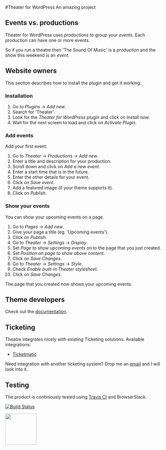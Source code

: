 #Theater for WordPress
An amazing project

## Events vs. productions

Theater for WordPress uses _productions_ to group your _events_. Each production can have one or more events.

So if you run a theatre then 'The Sound Of Music' is a _production_ and the show this weekend is an _event_.

## Website owners

This section describes how to install the plugin and get it working.

### Installation

1. Go to _Plugins_ → _Add new_.
1. Search for 'Theater'.
1. Look for the _Theater for WordPress_ plugin and click on _Install now_.
1. Wait for the next screen to load and click on _Activate Plugin_.

### Add events


Add your first event:

1. Go to _Theater_ → _Productions_ → _Add new_.
1. Enter a title and description for your production.
1. Scroll down and click on _Add a new event_.
1. Enter a start time that is in the future.
1. Enter the other details for your event.
1. Click on _Save event_.
1. Add a featured image (if your theme supports it).
1. Click on _Publish_.

### Show your events

You can show your upcoming events on a page.

1. Go to _Pages_ → _Add new_.
1. Give your page a title (eg. 'Upcoming events').
1. Click on _Publish_.
1. Go to _Theater_ → _Settings_ → _Display_.
1. Set _Page to show upcoming events on_ to the page that you just created.
1. Set _Position on page_ to _show above content_.
1. Click on _Save Changes_.
1. Go to _Theater_ → _Settings_ → _Style_.
1. Check _Enable built-in Theater stylesheet_.
1. Click on _Save Changes_.

The page that you created now shows your upcoming events.



## Theme developers

Check out the [documentation](https://github.com/slimndap/wp-theatre/wiki).

## Ticketing

Theatre integrates nicely with existing Ticketing solutions. Available integrations:

* [Ticketmatic](http://slimndap.com/product/ticketmatic-voor-wordpress/)

Need integration with another ticketing system? Drop me an [email](mailto:jeroen@slimndap.com) and I will look into it.

## Testing

The product is continiously tested using [Travis CI](https://travis-ci.org/slimndap/wp-theatre) and BrowserStack.

[![Build Status](https://travis-ci.org/slimndap/wp-theatre.svg?branch=master)](https://travis-ci.org/slimndap/wp-theatre)

<a href="https://www.browserstack.com/open-source?ref=pricing"><img src="https://wp.theater/browserstack/Browserstack-logo.svg" width="100" /></a>



